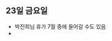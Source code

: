 ## 23일 금요일

* 박진희님 휴가 7월 중에 들어갈 수도 있음
*  
<!--stackedit_data:
eyJoaXN0b3J5IjpbLTE3MDA0MzEyMTRdfQ==
-->